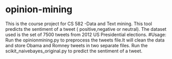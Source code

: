 # opinion-mining
This is the course project for CS 582 -Data and Text mining. This tool predicts the sentiment of a tweet ( positive,negative or neutral). The dataset used is the set of 7500 tweets from 2012 US Presidential elections.
#Usage:
Run the opinionmining.py  to preprocess the tweets file.It will clean the data and store Obama and Romney tweets in two separate files.
Run the scikit_naivebayes_original.py to predict the sentiment of a tweet. 
